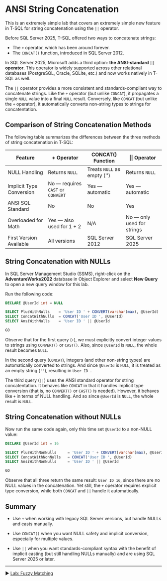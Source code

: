 ﻿# ANSI String Concatenation

This is an extremely simple lab that covers an extremely simple new feature in T-SQL for string concatenation using the `||` operator.

Before SQL Server 2025, T-SQL offered two ways to concatenate strings:

* The `+` operator, which has been around forever.
* The `CONCAT()` function, introduced in SQL Server 2012.

In SQL Server 2025, Microsoft adds a third option: **the ANSI-standard `||` operator**. This operator is widely supported across other relational databases (PostgreSQL, Oracle, SQLite, etc.) and now works natively in T-SQL as well.

The `||` operator provides a more consistent and standards-compliant way to concatenate strings. Like the `+` operator (but unlike `CONCAT`), it propagates a single `NULL` value into a final `NULL` result. Conversely, like `CONCAT` (but unlike the `+` operator), it automatically converts non-string types to strings for concatentation.

## Comparison of String Concatenation Methods

The following table summarizes the differences between the three methods of string concatenation in T-SQL:

| Feature | + Operator | CONCAT() Function | \|\| Operator |
|------------------------------|---------------------------|-----------------------------|------------------------------------|
| NULL Handling | Returns `NULL` | Treats `NULL` as empty ('') | Returns `NULL` |
| Implicit Type Conversion | No — requires `CAST` or `CONVERT` | Yes — automatic | Yes — automatic |
| ANSI SQL Standard | No | No | Yes |
| Overloaded for Math | Yes — also used for 1 + 2 | N/A | No — only used for strings |
| First Version Available | All versions | SQL Server 2012 | SQL Server 2025 |

## String Concatenation with NULLs

In SQL Server Management Studio (SSMS), right-click on the **AdventureWorks2022** database in Object Explorer and select **New Query** to open a new query window for this lab.

Run the following code:

```sql
DECLARE @UserId int = NULL

SELECT PlusWithNulls    = 'User ID ' + CONVERT(varchar(max), @UserId)   -- Requires type conversion from int, a single NULL results in NULL
SELECT ConcatWithNulls  = CONCAT('User ID ', @UserId)                   -- Automatically converts int to string, any NULL values are converted to empty strings
SELECT AnsiWithNulls    = 'User ID ' || @UserId                         -- Automatically converts int to string (like CONCAT), a single NULL results in NULL (like +)

GO
```

Observe that for the first query (`+`), we must explicitly convert integer values to strings using `CONVERT()` or `CAST()`. Also, since `@UserId` is `NULL`, the whole result becomes `NULL`.

In the second query (`CONCAT`), integers (and other non-string types) are automatically converted to strings. And since `@UserId` is `NULL`, it is treated as an empty string (`''`), resulting in `User ID `.

The third query (`||`) uses the ANSI standard operator for string concatentation. It behaves like `CONCAT` in that it handles implicit type conversion (that is, no `CONVERT()` or `CAST()` is needed). However, it behaves like `+` in terms of NULL handling. And so since `@UserId` is `NULL`, the whole result is `NULL`.

## String Concatenation without NULLs

Now run the same code again, only this time set `@UserId` to a non-NULL value:

```sql
DECLARE @UserId int = 16

SELECT PlusWithNonNulls     = 'User ID ' + CONVERT(varchar(max), @UserId)    -- Requires type conversion from int, a single NULL results in NULL
SELECT ConcatWithNonNulls   = CONCAT('User ID ', @UserId)                    -- Automatically converts int to string, any NULL values are converted to empty strings
SELECT AnsiWithNonNulls     = 'User ID ' || @UserId                          -- Automatically converts int to string (like CONCAT), a single NULL results in NULL (like +)

GO
```

Observe that all three return the same result: `User ID 16`, since there are no NULL values in the concatenation. Yet still, the `+` operator requires explicit type conversion, while both `CONCAT` and `||` handle it automatically.

## Summary

* Use `+` when working with legacy SQL Server versions, but handle NULLs and casts manually.

* Use `CONCAT()` when you want NULL safety and implicit conversion, especially for multiple values.

* Use `||` when you want standards-compliant syntax with the benefit of implicit casting (but still handling NULLs manually) and are using SQL Server 2025 or later.

___

▶ [Lab: Fuzzy Matching](https://github.com/lennilobel/sql2025-workshop-hol-orlando2025/blob/main/HOL/1.%20T-SQL%20Enhancements/3.%20Fuzzy%20Matching.md)
